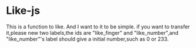 # Like-js
This is a function to like.
And I want to it to be simple.
if you want to transfer it,please new two labels,the ids are "like_finger" and "like_number",and "like_number"'s label should give a initial number,such as 0 or 233.
